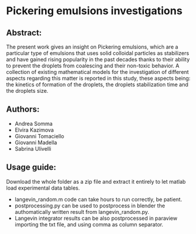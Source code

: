 # Pickering emulsions investigations

## Abstract:
The present work gives an insight on Pickering emulsions, which are a particular type of emulsions that uses solid colloidal particles as stabilizers and have gained rising popularity in the past decades thanks to their ability to prevent the droplets from coalescing and their non-toxic behavior. 
A collection of existing mathematical models for the investigation of different aspects regarding this matter is reported in this study, these aspects being: the kinetics of formation of the droplets, the droplets stabilization time and the droplets size.

## Authors:
- Andrea Somma
- Elvira Kazimova
- Giovanni Tomaciello
- Giovanni Madella
- Sabrina Ulivelli

## Usage guide:
Download the whole folder as a zip file and extract it entirely to let matlab load experimental data tables.

- langevin_random.m code can take hours to run correctly, be patient.
- postprocessing.py can be used to postprocess in blender the authomatically written result from langevin_random.py.
- Langevin integrator results can be also postprocessed in paraview importing the txt file, and using comma as column separator.
